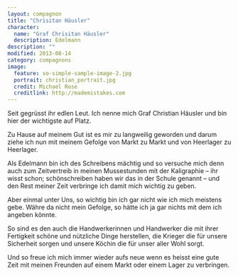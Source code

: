 ```yaml
---
layout: compagnon
title: "Chrisitan Häusler"
character:
  name: "Graf Chrisitan Häusler"
  description: Edelmann
description: ""
modified: 2013-08-14
category: compagnons
image:
  feature: so-simple-sample-image-2.jpg
  portrait: christian_portrait.jpg
  credit: Michael Rose
  creditlink: http://mademistakes.com
---
```

Seit gegrüsst ihr edlen Leut. Ich nenne mich Graf Christian Häusler und bin hier der wichtigste auf Platz.

Zu Hause auf meinem Gut ist es mir zu langweilig geworden und darum ziehe ich nun mit meinem Gefolge von Markt zu Markt und von Heerlager zu Heerlager.

Als Edelmann bin ich des Schreibens mächtig und so versuche mich denn auch zum Zeitvertreib in meinen Mussestunden mit der Kaligraphie – ihr wisst schon; schönschreiben haben wir das in der Schule genannt – und den Rest meiner Zeit verbringe ich damit mich wichtig zu geben.

Aber einmal unter Uns, so wichtig bin ich gar nicht wie ich mich meistens gebe. Währe da nicht mein Gefolge, so hätte ich ja gar nichts mit dem ich angeben könnte.

So sind es den auch die Handwerkerinnen und Handwerker die mit ihrer Fertigkeit schöne und nützliche Dinge herstellen, die Krieger die für unsere Sicherheit sorgen und unsere Köchin die für unser aller Wohl sorgt.

Und so freue ich mich immer wieder aufs neue wenn es heisst eine gute Zeit mit meinen Freunden auf einem Markt oder einem Lager zu verbringen.
